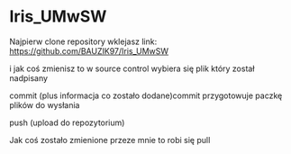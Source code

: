 # Iris_UMwSW

Najpierw clone repository
wklejasz link: https://github.com/BAUZIK97/Iris_UMwSW

i jak coś zmienisz to w source control wybiera się plik który został nadpisany

commit (plus informacja co zostało dodane)commit przygotowuje paczkę plików do wysłania

push  (upload do repozytorium)

Jak coś zostało zmienione przeze mnie to robi się pull
